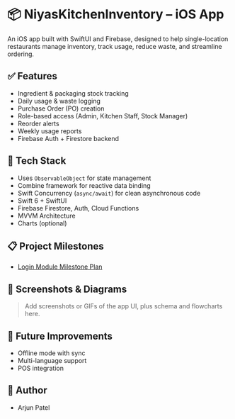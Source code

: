 # 📦 NiyasKitchenInventory – iOS App

An iOS app built with SwiftUI and Firebase, designed to help single-location restaurants manage inventory, track usage, reduce waste, and streamline ordering.

## ✅ Features
- Ingredient & packaging stock tracking
- Daily usage & waste logging
- Purchase Order (PO) creation
- Role-based access (Admin, Kitchen Staff, Stock Manager)
- Reorder alerts
- Weekly usage reports
- Firebase Auth + Firestore backend

## 🔧 Tech Stack
- Uses `ObservableObject` for state management
- Combine framework for reactive data binding
- Swift Concurrency (`async/await`) for clean asynchronous code
- Swift 6 + SwiftUI
- Firebase Firestore, Auth, Cloud Functions
- MVVM Architecture
- Charts (optional)

## 📋 Project Milestones

- [Login Module Milestone Plan](Docs/milestones/login_milestone_plan.md)

## 📸 Screenshots & Diagrams
> Add screenshots or GIFs of the app UI, plus schema and flowcharts here.

## 🚀 Future Improvements
- Offline mode with sync
- Multi-language support
- POS integration

## 👤 Author
- Arjun Patel


